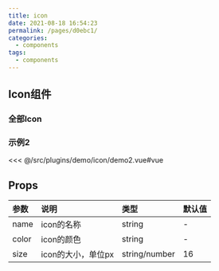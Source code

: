 ```yaml
---
title: icon
date: 2021-08-18 16:54:23
permalink: /pages/d0ebc1/
categories:
  - components
tags:
  - components
---
```

## Icon组件

### 全部Icon

<InitDemoBlock>
  <icon-demo/>
</InitDemoBlock>

<!-- <<< @/src/plugins/demo/icon/demo.vue -->

### 示例2

<InitDemoBlock>
  <icon-demo2/>
</InitDemoBlock>

<<< @/src/plugins/demo/icon/demo2.vue#vue



## Props

参数	| 说明	| 类型	| 默认值	
:--- | :---| :--- | :--- 
name | icon的名称 | string | -
color | icon的颜色 | string | -
size | icon的大小，单位px | string/number | 16